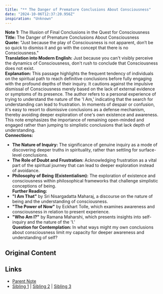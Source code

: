 ```yaml
---
title: "** The Danger of Premature Conclusions About Consciousness"
date: "2024-10-06T12:37:20.956Z"
inspiration: "Unknown"
---
```


  
**Note 1:** The Illusion of Final Conclusions in the Quest for Consciousness  
**Title:** The Danger of Premature Conclusions About Consciousness  
**Quote:** "Just because the play of Consciousness is not apparent, don’t be so quick to dismiss it and go with the concept that there is no Consciousness."  
**Translation into Modern English:** Just because you can't visibly perceive the dynamics of Consciousness, don't rush to conclude that Consciousness does not exist.  
**Explanation:** This passage highlights the frequent tendency of individuals on the spiritual path to reach definitive conclusions before fully engaging with the profound depths of their inquiry. It cautions against the impulsive dismissal of Consciousness merely based on the lack of external evidence or symptoms of its presence. The author refers to a personal experience of trying to understand the nature of the 'I Am,' indicating that the search for understanding can lead to frustration. In moments of despair or confusion, it's easy to resort to dismissive conclusions as a defense mechanism, thereby avoiding deeper exploration of one's own existence and awareness. This note emphasizes the importance of remaining open-minded and engaged rather than jumping to simplistic conclusions that lack depth of understanding.  
**Connections:**  
- **The Nature of Inquiry:** The significance of genuine inquiry as a mode of discovering deeper truths in spirituality, rather than settling for surface-level conclusions.  
- **The Role of Doubt and Frustration:** Acknowledging frustration as a vital part of the spiritual journey that can lead to deeper exploration instead of avoidance.  
- **Philosophy of Being (Existentialism):** The exploration of existence and consciousness within philosophical frameworks that challenge simplistic conceptions of being.  
**Further Reading:**  
- **"I Am That"** by Sri Nisargadatta Maharaj, a discourse on the nature of being and the understanding of consciousness.  
- **"The Power of Now"** by Eckhart Tolle, which examines awareness and consciousness in relation to present experience.  
- **"Who Am I?"** by Ramana Maharshi, which presents insights into self-inquiry and the nature of the 'I.'  
**Question for Contemplation:** In what ways might my own conclusions about consciousness limit my capacity for deeper awareness and understanding of self?  


## Original Content



## Links

- [Parent Note](/parent-note.md)
- [Sibling 1](/zettel1.md) | [Sibling 2](/zettel2.md) | [Sibling 3](/zettel3.md)
